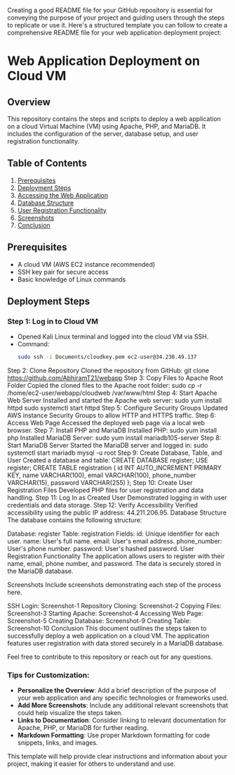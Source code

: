 Creating a good README file for your GitHub repository is essential for conveying the purpose of your project and guiding users through the steps to replicate or use it. Here's a structured template you can follow to create a comprehensive README file for your web application deployment project:

# Web Application Deployment on Cloud VM

## Overview
This repository contains the steps and scripts to deploy a web application on a cloud Virtual Machine (VM) using Apache, PHP, and MariaDB. It includes the configuration of the server, database setup, and user registration functionality.

## Table of Contents
1. [Prerequisites](#prerequisites)
2. [Deployment Steps](#deployment-steps)
3. [Accessing the Web Application](#accessing-the-web-application)
4. [Database Structure](#database-structure)
5. [User Registration Functionality](#user-registration-functionality)
6. [Screenshots](#screenshots)
7. [Conclusion](#conclusion)

## Prerequisites
- A cloud VM (AWS EC2 instance recommended)
- SSH key pair for secure access
- Basic knowledge of Linux commands

## Deployment Steps

### Step 1: Log in to Cloud VM
- Opened Kali Linux terminal and logged into the cloud VM via SSH.
- Command:
  ```bash
  sudo ssh -i Documents/cloudkey.pem ec2-user@34.230.49.137
Step 2: Clone Repository
Cloned the repository from GitHub:
git clone https://github.com/AbhiramT21/webapp
Step 3: Copy Files to Apache Root Folder
Copied the cloned files to the Apache root folder:
sudo cp -r /home/ec2-user/webapp/cloudweb /var/www/html
Step 4: Start Apache Web Server
Installed and started the Apache web server:
sudo yum install httpd
sudo systemctl start httpd
Step 5: Configure Security Groups
Updated AWS instance Security Groups to allow HTTP and HTTPS traffic.
Step 6: Access Web Page
Accessed the deployed web page via a local web browser.
Step 7: Install PHP and MariaDB
Installed PHP:
sudo yum install php
Installed MariaDB Server:
sudo yum install mariadb105-server
Step 8: Start MariaDB Server
Started the MariaDB server and logged in:
sudo systemctl start mariadb
mysql -u root
Step 9: Create Database, Table, and User
Created a database and table:
CREATE DATABASE register;
USE register;
CREATE TABLE registration (
    id INT AUTO_INCREMENT PRIMARY KEY,
    name VARCHAR(100),
    email VARCHAR(100),
    phone_number VARCHAR(15),
    password VARCHAR(255)
);
Step 10: Create User Registration Files
Developed PHP files for user registration and data handling.
Step 11: Log In as Created User
Demonstrated logging in with user credentials and data storage.
Step 12: Verify Accessibility
Verified accessibility using the public IP address: 44.211.206.95.
Database Structure
The database contains the following structure:

Database: register
Table: registration
Fields:
id: Unique identifier for each user.
name: User's full name.
email: User's email address.
phone_number: User's phone number.
password: User's hashed password.
User Registration Functionality
The application allows users to register with their name, email, phone number, and password. The data is securely stored in the MariaDB database.

Screenshots
Include screenshots demonstrating each step of the process here.

SSH Login: Screenshot-1
Repository Cloning: Screenshot-2
Copying Files: Screenshot-3
Starting Apache: Screenshot-4
Accessing Web Page: Screenshot-5
Creating Database: Screenshot-9
Creating Table: Screenshot-10
Conclusion
This document outlines the steps taken to successfully deploy a web application on a cloud VM. The application features user registration with data stored securely in a MariaDB database.

Feel free to contribute to this repository or reach out for any questions.


### Tips for Customization:
- **Personalize the Overview**: Add a brief description of the purpose of your web application and any specific technologies or frameworks used.
- **Add More Screenshots**: Include any additional relevant screenshots that could help visualize the steps taken.
- **Links to Documentation**: Consider linking to relevant documentation for Apache, PHP, or MariaDB for further reading.
- **Markdown Formatting**: Use proper Markdown formatting for code snippets, links, and images.

This template will help provide clear instructions and information about your project, making it easier for others to understand and use.
